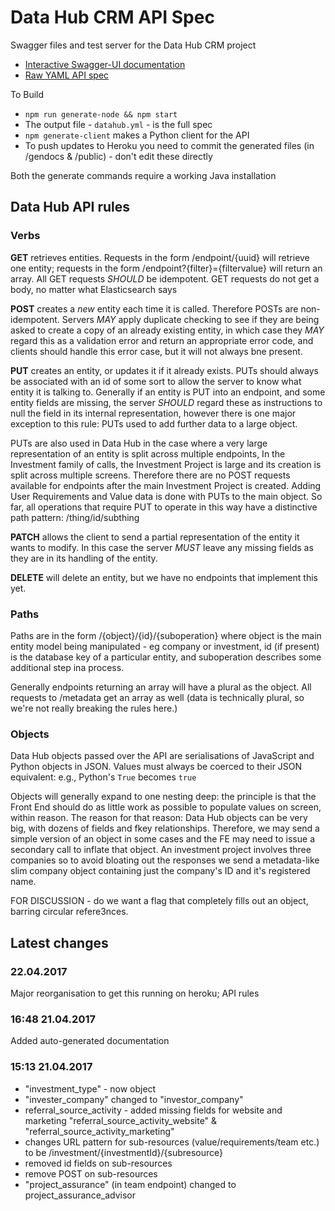 # Data Hub CRM API Spec
Swagger files and test server for the Data Hub CRM project

- [Interactive Swagger-UI documentation](/docs)
- [Raw YAML API spec](/datahub.yml)

To Build
* `npm run generate-node && npm start`
* The output file - `datahub.yml` - is the full spec
* `npm generate-client` makes a Python client for the API
* To push updates to Heroku you need to commit the generated files (in /gendocs & /public) - don't edit these directly

Both the generate commands require a working Java installation

## Data Hub API rules

### Verbs

**GET** retrieves entities. Requests in the form /endpoint/{uuid} will retrieve one entity; requests in the form /endpoint?{filter}={filtervalue} will return an array. All GET requests *SHOULD* be idempotent. GET requests do not get a body, no matter what Elasticsearch says

**POST** creates a *new* entity each time it is called. Therefore POSTs are non-idempotent. Servers *MAY* apply duplicate checking to see if they are being asked to create a copy of an already existing entity, in which case they *MAY* regard this as a validation error and return an appropriate error code, and clients should handle this error case, but it will not always bne present.

**PUT** creates an entity, or updates it if it already exists. PUTs should always be associated with an id of some sort to allow the server to know what entity it is talking to. Generally if an entity is PUT into an endpoint, and some entity fields are missing, the server *SHOULD* regard these as instructions to null the field in its internal representation, however there is one major exception to this rule: PUTs used to add further data to a large object.

PUTs are also used in Data Hub in the case where a very large representation of an entity is split across multiple endpoints, In the Investment family of calls, the Investment Project is large and its creation is split across multiple screens. Therefore there are no POST requests available for endpoints after the main Investment Project is created. Adding User Requirements and Value data is done with PUTs to the main object. So far, all operations that require PUT to operate in this way have a distinctive path pattern: /thing/id/subthing

**PATCH** allows the client to send a partial representation of the entity it wants to modify. In this case the server *MUST* leave any missing fields as they are in its handling of the entity.

**DELETE** will delete an entity, but we have no endpoints that implement this yet.

### Paths

Paths are in the form /{object}/{id}/{suboperation} where object is the main entity model being manipulated - eg company or investment, id (if present) is the database key of a particular entity, and suboperation describes some additional step ina  process.

Generally endpoints returning an array will have a plural as the object. All requests to /metadata get an array as well (data is technically plural, so we're not really breaking the rules here.)

### Objects

Data Hub objects passed over the API are serialisations of JavaScript and Python objects in JSON. Values must always be coerced to their JSON equivalent: e.g., Python's `True` becomes `true`

Objects will generally expand to one nesting deep: the principle is that the Front End should do as little work as possible to populate values on screen, within reason. The reason for that reason: Data Hub objects can be very big, with dozens of fields and fkey relationships. Therefore, we may send a simple version of an object in some cases and the FE may need to issue a secondary call to inflate that object. An investment project involves three companies so to avoid bloating out the responses we send a metadata-like slim company object containing just the company's ID and it's registered name.

FOR DISCUSSION - do we want a flag that completely fills out an object, barring circular refere3nces.



## Latest changes

### 22.04.2017

Major reorganisation to get this running on heroku; API rules

### 16:48 21.04.2017

Added auto-generated documentation

### 15:13 21.04.2017
- "investment_type" - now object
- "invester_company" changed to "investor_company"
- referral_source_activity - added missing fields for website and marketing "referral_source_activity_website" & "referral_source_activity_marketing"
- changes URL pattern for sub-resources (value/requirements/team etc.) to be /investment/{investmentId}/{subresource}
- removed id fields on sub-resources
- remove POST on sub-resources
- "project_assurance" (in team endpoint) changed to project_assurance_advisor